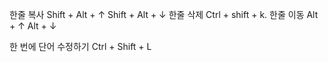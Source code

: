 한줄 복사 Shift + Alt + ↑ Shift + Alt + ↓
한줄 삭제 Ctrl + shift + k.
한줄 이동 Alt + ↑ Alt + ↓


한 번에 단어 수정하기 Ctrl + Shift + L